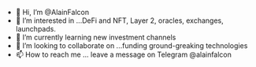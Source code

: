 - 👋 Hi, I’m @AlainFalcon
- 👀 I’m interested in ...DeFi and NFT, Layer 2, oracles, exchanges, launchpads.
- 🌱 I’m currently learning new investment channels 
- 💞️ I’m looking to collaborate on ...funding ground-greaking technologies
- 📫 How to reach me ... leave a message on Telegram  @alainfalcon

<!---
AlainFalcon/AlainFalcon is a ✨ special ✨ repository because its `README.md` (this file) appears on your GitHub profile.
You can click the Preview link to take a look at your changes.
--->
